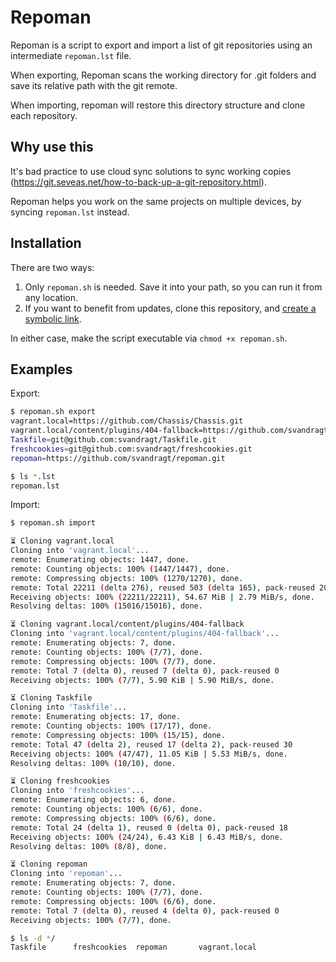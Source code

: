 # Repoman

Repoman is a script to export and import a list of git repositories using an intermediate `repoman.lst` file.

When exporting, Repoman scans the working directory for .git folders and save its relative path with the git remote.

When importing, repoman will restore this directory structure and clone each repository.


## Why use this

It's bad practice to use cloud sync solutions to sync working copies (https://git.seveas.net/how-to-back-up-a-git-repository.html).

Repoman helps you work on the same projects on multiple devices, by syncing `repoman.lst` instead.


## Installation

There are two ways:

1. Only `repoman.sh` is needed. Save it into your path, so you can run it from any location. 
2. If you want to benefit from updates, clone this repository, and [create a symbolic link](https://duckduckgo.com/?t=ffab&q=create+symbolic+link&ia=web).

In either case, make the script executable via `chmod +x repoman.sh`.


## Examples

Export:
```bash
$ repoman.sh export
vagrant.local=https://github.com/Chassis/Chassis.git
vagrant.local/content/plugins/404-fallback=https://github.com/svandragt/404-fallback.git
Taskfile=git@github.com:svandragt/Taskfile.git
freshcookies=git@github.com:svandragt/freshcookies.git
repoman=https://github.com/svandragt/repoman.git

$ ls *.lst
repoman.lst
```

Import:

```bash
$ repoman.sh import

⏳ Cloning vagrant.local
Cloning into 'vagrant.local'...
remote: Enumerating objects: 1447, done.
remote: Counting objects: 100% (1447/1447), done.
remote: Compressing objects: 100% (1270/1270), done.
remote: Total 22211 (delta 276), reused 503 (delta 165), pack-reused 20764
Receiving objects: 100% (22211/22211), 54.67 MiB | 2.79 MiB/s, done.
Resolving deltas: 100% (15016/15016), done.

⏳ Cloning vagrant.local/content/plugins/404-fallback
Cloning into 'vagrant.local/content/plugins/404-fallback'...
remote: Enumerating objects: 7, done.
remote: Counting objects: 100% (7/7), done.
remote: Compressing objects: 100% (7/7), done.
remote: Total 7 (delta 0), reused 7 (delta 0), pack-reused 0
Receiving objects: 100% (7/7), 5.90 KiB | 5.90 MiB/s, done.

⏳ Cloning Taskfile
Cloning into 'Taskfile'...
remote: Enumerating objects: 17, done.
remote: Counting objects: 100% (17/17), done.
remote: Compressing objects: 100% (15/15), done.
remote: Total 47 (delta 2), reused 17 (delta 2), pack-reused 30
Receiving objects: 100% (47/47), 11.05 KiB | 5.53 MiB/s, done.
Resolving deltas: 100% (10/10), done.

⏳ Cloning freshcookies
Cloning into 'freshcookies'...
remote: Enumerating objects: 6, done.
remote: Counting objects: 100% (6/6), done.
remote: Compressing objects: 100% (6/6), done.
remote: Total 24 (delta 1), reused 0 (delta 0), pack-reused 18
Receiving objects: 100% (24/24), 6.43 KiB | 6.43 MiB/s, done.
Resolving deltas: 100% (8/8), done.

⏳ Cloning repoman
Cloning into 'repoman'...
remote: Enumerating objects: 7, done.
remote: Counting objects: 100% (7/7), done.
remote: Compressing objects: 100% (6/6), done.
remote: Total 7 (delta 0), reused 4 (delta 0), pack-reused 0
Receiving objects: 100% (7/7), done.

$ ls -d */
Taskfile      freshcookies  repoman       vagrant.local
```
